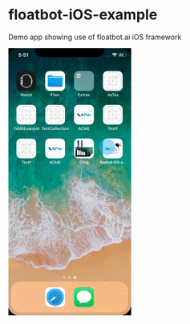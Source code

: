 # floatbot-iOS-example
Demo app showing use of floatbot.ai iOS framework

<img src="https://github.com/FloatbotAI/floatbot-iOS-example/blob/master/floatbotExample.gif" width="245" height="533"/>
